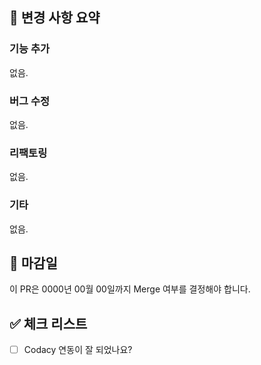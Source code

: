 ## 📝 변경 사항 요약

### 기능 추가
<!-- 추가된 기능에 대한 설명과 진행 배경을 설명하세요. 관련 링크 URL로 대체해도 좋습니다.  -->
없음.

### 버그 수정
<!-- 이슈가 재현된 경로와 발생된 원인, 그리고 이를 어떻게 수정했는지 설명하세요. -->
없음.

### 리팩토링
<!-- As-Is & To-Be 형식으로 리팩토링 사항을 설명하세요.  -->
없음.

### 기타
<!-- 라이브러리 업데이트, 프로젝트 환경 설정, 문서 추가 등 기타 사항은 여기에서 설명하세요. -->
없음.

## 📅 마감일
<!-- 언제까지 변경 사항에 대한 Merge 여부를 결정해야 하는지 명시하세요.  -->
이 PR은 0000년 00월 00일까지 Merge 여부를 결정해야 합니다.

## ✅ 체크 리스트
<!-- Pull Request를 요청하기 전 사전에 확인해야 할 사항을 여기에 적고 검증하세요.  -->
- [ ] Codacy 연동이 잘 되었나요?
